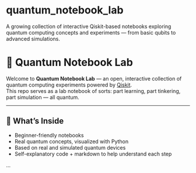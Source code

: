 # quantum_notebook_lab
A growing collection of interactive Qiskit-based notebooks exploring quantum computing concepts and experiments — from basic qubits to advanced simulations.

# 🧪 Quantum Notebook Lab

Welcome to **Quantum Notebook Lab** — an open, interactive collection of quantum computing experiments powered by [Qiskit](https://qiskit.org/).  
This repo serves as a lab notebook of sorts: part learning, part tinkering, part simulation — all quantum.

---

## 📘 What’s Inside

- Beginner-friendly notebooks
- Real quantum concepts, visualized with Python
- Based on real and simulated quantum devices
- Self-explanatory code + markdown to help understand each step

...


